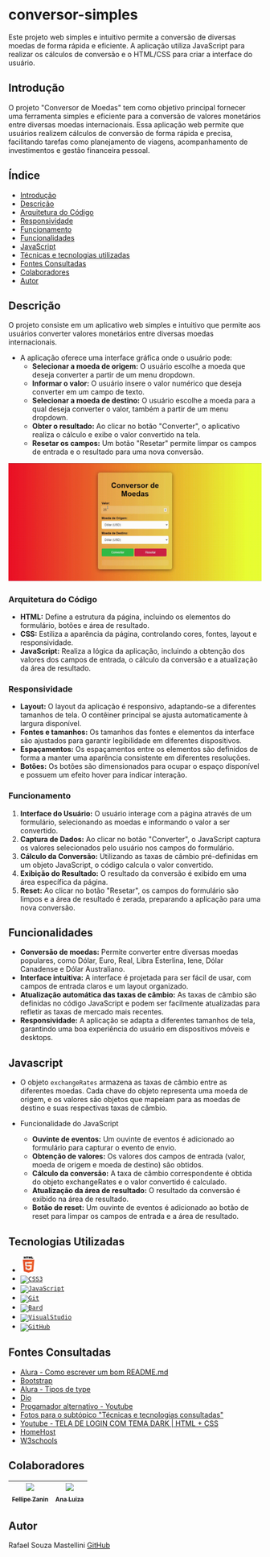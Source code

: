 # conversor-simples
Este projeto web simples e intuitivo permite a conversão de diversas moedas de forma rápida e eficiente. A aplicação utiliza JavaScript para realizar os cálculos de conversão e o HTML/CSS para criar a interface do usuário.

## Introdução
O projeto "Conversor de Moedas" tem como objetivo principal fornecer uma ferramenta simples e eficiente para a conversão de valores monetários entre diversas moedas internacionais. Essa aplicação web permite que usuários realizem cálculos de conversão de forma rápida e precisa, facilitando tarefas como planejamento de viagens, acompanhamento de investimentos e gestão financeira pessoal.

## Índice
* [Introdução](#introdução)
* [Descrição](#descrição)
* [Arquitetura do Código](#arquitetura-do-código)
* [Responsividade](#responsividade)
* [Funcionamento](#funcionamento)
* [Funcionalidades](#funcionalidades)
* [JavaScript](#javascript)
* [Técnicas e tecnologias utilizadas](#técnicas-e-tecnologias-utilizadas)
* [Fontes Consultadas](#fontes-consultadas)
* [Colaboradores](#colaboradores)
* [Autor](#autor)

## Descrição
O projeto consiste em um aplicativo web simples e intuitivo que permite aos usuários converter valores monetários entre diversas moedas internacionais. 


- A aplicação oferece uma interface gráfica onde o usuário pode:
    - **Selecionar a moeda de origem:** O usuário escolhe a moeda que deseja converter a partir de um menu dropdown.
    - **Informar o valor:** O usuário insere o valor numérico que deseja converter em um campo de texto.
    - **Selecionar a moeda de destino:** O usuário escolhe a moeda para a qual deseja converter o valor, também a partir de um menu dropdown.
    - **Obter o resultado:** Ao clicar no botão "Converter", o aplicativo realiza o cálculo e exibe o valor convertido na tela.
    - **Resetar os campos:** Um botão "Resetar" permite limpar os campos de entrada e o resultado para uma nova conversão.

![Tela de Cadastro](vdi/Gravação-de-Tela-2024-10-24-074839.gif)

### Arquitetura do Código

- **HTML:** Define a estrutura da página, incluindo os elementos do formulário, botões e área de resultado.
- **CSS:** Estiliza a aparência da página, controlando cores, fontes, layout e responsividade.
- **JavaScript:** Realiza a lógica da aplicação, incluindo a obtenção dos valores dos campos de entrada, o cálculo da conversão e a atualização da área de resultado.

### Responsividade
- **Layout:** O layout da aplicação é responsivo, adaptando-se a diferentes tamanhos de tela. O contêiner principal se ajusta automaticamente à largura disponível.
- **Fontes e tamanhos:** Os tamanhos das fontes e elementos da interface são ajustados para garantir legibilidade em diferentes dispositivos.
- **Espaçamentos:** Os espaçamentos entre os elementos são definidos de forma a manter uma aparência consistente em diferentes resoluções.
- **Botões:** Os botões são dimensionados para ocupar o espaço disponível e possuem um efeito hover para indicar interação.

### Funcionamento
1. **Interface do Usuário:** O usuário interage com a página através de um formulário, selecionando as moedas e informando o valor a ser convertido.
2. **Captura de Dados:** Ao clicar no botão "Converter", o JavaScript captura os valores selecionados pelo usuário nos campos do formulário.
3. **Cálculo da Conversão:** Utilizando as taxas de câmbio pré-definidas em um objeto JavaScript, o código calcula o valor convertido.
4. **Exibição do Resultado:** O resultado da conversão é exibido em uma área específica da página.
5. **Reset:** Ao clicar no botão "Resetar", os campos do formulário são limpos e a área de resultado é zerada, preparando a aplicação para uma nova conversão.

## Funcionalidades
- **Conversão de moedas:** Permite converter entre diversas moedas populares, como Dólar, Euro, Real, Libra Esterlina, Iene, Dólar Canadense e Dólar Australiano.
- **Interface intuitiva:** A interface é projetada para ser fácil de usar, com campos de entrada claros e um layout organizado.
- **Atualização automática das taxas de câmbio:** As taxas de câmbio são definidas no código JavaScript e podem ser facilmente atualizadas para refletir as taxas de mercado mais recentes.
- **Responsividade:** A aplicação se adapta a diferentes tamanhos de tela, garantindo uma boa experiência do usuário em dispositivos móveis e desktops.

## Javascript
- O objeto ``exchangeRates`` armazena as taxas de câmbio entre as diferentes moedas. Cada chave do objeto representa uma moeda de origem, e os valores são objetos que mapeiam para as moedas de destino e suas respectivas taxas de câmbio.

- Funcionalidade do JavaScript
    - **Ouvinte de eventos:** Um ouvinte de eventos é adicionado ao formulário para capturar o evento de envio.
    - **Obtenção de valores:** Os valores dos campos de entrada (valor, moeda de origem e moeda de destino) são obtidos.
    - **Cálculo da conversão:** A taxa de câmbio correspondente é obtida do objeto exchangeRates e o valor convertido é calculado.
    - **Atualização da área de resultado:** O resultado da conversão é exibido na área de resultado.
    - **Botão de reset:** Um ouvinte de eventos é adicionado ao botão de reset para limpar os campos de entrada e a área de resultado.


## Tecnologias Utilizadas

* [<code><img height="32" src="https://raw.githubusercontent.com/github/explore/80688e429a7d4ef2fca1e82350fe8e3517d3494d/topics/html/html.png" alt="HTML5"/></code>](https://developer.mozilla.org/pt-BR/docs/Web/HTML)
* [<code><img height="32" src="https://cdn.worldvectorlogo.com/logos/css-3.svg" alt="CSS3"/></code>](https://developer.mozilla.org/pt-BR/docs/Web/CSS)
* [<code><img height="32" src="https://upload.wikimedia.org/wikipedia/commons/6/6a/JavaScript-logo.png" alt="JavaScript"/></code>](https://developer.mozilla.org/pt-BR/docs/Web/JavaScript)
* [<code><img height="32" src="https://www.malwarebytes.com/wp-content/uploads/sites/2/2023/01/asset_upload_file97293_255583.jpg" alt="Git"/></code>](https://git-scm.com/)
* [<code><img height="32" src="https://blog.netscandigital.com/wp-content/uploads/2023/07/O-que-e-o-Google-Bard.png" alt="Bard"/></code>](https://bard.google.com/chat?hl=pt)
* [<code><img height="32" src="https://img.shields.io/badge/VSCode-0078D4?style=for-the-badge&logo=visual%20studio%20code&logoColor=white" alt="VisualStudio"/></code>](https://code.visualstudio.com/)
* [<code><img height="32" src="https://img.shields.io/badge/GitHub-100000?style=for-the-badge&logo=github&logoColor=white" alt="GitHub"/></code>](https://github.com/)


## Fontes Consultadas
 
* [Alura - Como escrever um bom README.md](https://www.alura.com.br/artigos/escrever-bom-readme)
* [Bootstrap](https://getbootstrap.com/docs/5.3/forms/checks-radios/#radios)
* [Alura - Tipos de type](https://cursos.alura.com.br/forum/topico-type-do-campo-telefone-104370)
* [Dio](https://www.dio.me/articles/tutorial-criando-um-readme-bonitao-para-o-seu-github)
* [Progamador alternativo - Youtube](https://youtu.be/HJ16WEmOWTw?si=UFvCAtBHbuCc08Hu)
* [Fotos para o subtópico "Técnicas e tecnologias consultadas"](https://github.com/alexandresanlim/Badges4-README.md-Profile)
* [Youtube - TELA DE LOGIN COM TEMA DARK | HTML + CSS](https://youtu.be/69-WfrVBli8?si=GGultNVszQg0wDUK)
* [HomeHost](https://www.homehost.com.br/blog/tutoriais/html-buttton/)
* [W3schools](https://www.w3schools.com/js/js_window_location.asp)


## Colaboradores
| [<img loading="lazy" src="https://avatars.githubusercontent.com/u/140712280?v=4" width=115><br><sub>Fellipe Zanin</sub>](https://github.com/Fell1pe) |  [<img loading="lazy" src="https://avatars.githubusercontent.com/u/140712281?v=4" width=115><br><sub>Ana Luiza</sub>](https://github.com/AnaLu1za) |
| :---: | :---: | 



## Autor
Rafael Souza Mastellini [GitHub](https://github.com/SouzaRafael7)